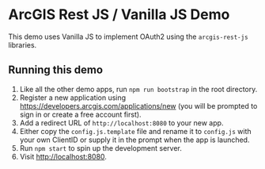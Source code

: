 # ArcGIS Rest JS / Vanilla JS Demo

This demo uses Vanilla JS to implement OAuth2 using
the `arcgis-rest-js` libraries.

## Running this demo
1. Like all the other demo apps, run `npm run bootstrap` in the root directory.
1. Register a new application using https://developers.arcgis.com/applications/new (you will be prompted to sign in or create a free account first).
1. Add a redirect URL of `http://localhost:8080` to your new app.
1. Either copy the `config.js.template` file and rename it to `config.js` with your own ClientID or supply it in the prompt when the app is launched.
1. Run `npm start` to spin up the development server.
1. Visit [http://localhost:8080](http://localhost:8080).
